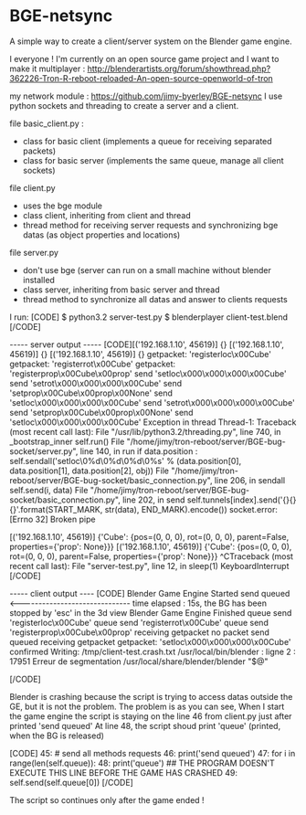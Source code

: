 # BGE-netsync
A simple way to create a client/server system on the Blender game engine.



I everyone ! I'm currently on an open source game project and I want to make it multiplayer : http://blenderartists.org/forum/showthread.php?362226-Tron-R-reboot-reloaded-An-open-source-openworld-of-tron

my network module : https://github.com/jimy-byerley/BGE-netsync
I use python sockets and threading to create a server and a client.

file basic_client.py :
- class for basic client (implements a queue for receiving separated packets)
- class for basic server (implements the same queue, manage all client sockets)

file client.py
- uses the bge module
- class client, inheriting from client and thread
- thread method for receiving server requests and synchronizing bge datas (as object properties and locations)

file server.py
- don't use bge (server can run on a small machine without blender installed
- class server, inheriting from basic server and thread
- thread method to synchronize all datas and answer to clients requests

I run:
[CODE]
$ python3.2  server-test.py
$ blenderplayer  client-test.blend
[/CODE]

----- server output -----
[CODE][('192.168.1.10', 45619)]
{}
[('192.168.1.10', 45619)]
{}
[('192.168.1.10', 45619)]
{}
getpacket: 'registerloc\x00Cube'
getpacket: 'registerrot\x00Cube'
getpacket: 'registerprop\x00Cube\x00prop'
send 'setloc\x000\x000\x000\x00Cube'
send 'setrot\x000\x000\x000\x00Cube'
send 'setprop\x00Cube\x00prop\x00None'
send 'setloc\x000\x000\x000\x00Cube'
send 'setrot\x000\x000\x000\x00Cube'
send 'setprop\x00Cube\x00prop\x00None'
send 'setloc\x000\x000\x000\x00Cube'
Exception in thread Thread-1:
Traceback (most recent call last):
  File "/usr/lib/python3.2/threading.py", line 740, in _bootstrap_inner
    self.run()
  File "/home/jimy/tron-reboot/server/BGE-bug-socket/server.py", line 140, in run
    if data.position : self.sendall('setloc\0%d\0%d\0%d\0%s' % (data.position[0], data.position[1], data.position[2], obj))
  File "/home/jimy/tron-reboot/server/BGE-bug-socket/basic_connection.py", line 206, in sendall
    self.send(i, data)
  File "/home/jimy/tron-reboot/server/BGE-bug-socket/basic_connection.py", line 202, in send
    self.tunnels[index].send('{}{}{}'.format(START_MARK, str(data), END_MARK).encode())
socket.error: [Errno 32] Broken pipe

[('192.168.1.10', 45619)]
{'Cube': {pos=(0, 0, 0),         rot=(0, 0, 0),  parent=False,   properties={'prop': None}}}
[('192.168.1.10', 45619)]
{'Cube': {pos=(0, 0, 0),         rot=(0, 0, 0),  parent=False,   properties={'prop': None}}}
^CTraceback (most recent call last):
  File "server-test.py", line 12, in <module>
    sleep(1)
KeyboardInterrupt
[/CODE]


----- client output ----
[CODE]
Blender Game Engine Started
send queued
<------------------------------ time elapsed : 15s, the BG has been stopped by 'esc' in the 3d view
Blender Game Engine Finished
queue
send 'registerloc\x00Cube'
queue
send 'registerrot\x00Cube'
queue
send 'registerprop\x00Cube\x00prop'
receiving
getpacket
no packet
send queued
receiving
getpacket
getpacket: 'setloc\x000\x000\x000\x00Cube'
confirmed
Writing: /tmp/client-test.crash.txt
/usr/local/bin/blender : ligne 2 : 17951 Erreur de segmentation  /usr/local/share/blender/blender "$@"

[/CODE]

Blender is crashing because the script is trying to access datas outside the GE, but it is not the problem.
The problem is as you can see, When I start the game engine the script is staying on the line 46 from client.py just after printed 'send queued'
At line 48, the script shoud print 'queue' (printed, when the BG is released)

[CODE]
45:    # send all methods requests
46:    print('send queued')
47:    for i in range(len(self.queue)):
48:        print('queue') ## THE PROGRAM DOESN'T EXECUTE THIS LINE BEFORE THE GAME HAS CRASHED
49:        self.send(self.queue[0])
[/CODE]

The script so continues only after the game ended !


